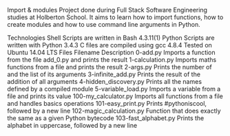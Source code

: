 Import & modules
Project done during Full Stack Software Engineering studies at Holberton School. It aims to learn how to import functions, how to create modules and how to use command line arguments in Python.

Technologies
Shell Scripts are written in Bash 4.3.11(1)
Python Scripts are written with Python 3.4.3
C files are compiled using gcc 4.8.4
Tested on Ubuntu 14.04 LTS
Files
Filename	Description
0-add.py	Imports a function from the file add_0.py and prints the result
1-calculation.py	Imports maths functions from a file and prints the result
2-args.py	Prints the number of and the list of its arguments
3-infinite_add.py	Prints the result of the addition of all arguments
4-hidden_discovery.py	Prints all the names defined by a compiled module
5-variable_load.py	Imports a variable from a file and prints its value
100-my_calculator.py	Imports all functions from a file and handles basics operations
101-easy_print.py	Prints #pythoniscool, followed by a new line
102-magic_calculation.py	Function that does exactly the same as a given Python bytecode
103-fast_alphabet.py	Prints the alphabet in uppercase, followed by a new line
